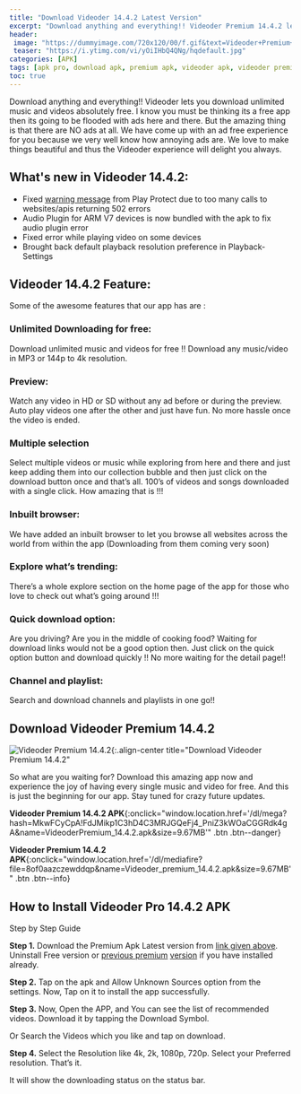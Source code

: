 ```yaml
---
title: "Download Videoder 14.4.2 Latest Version"
excerpt: "Download anything and everything!! Videoder Premium 14.4.2 lets you download unlimited music and videos for absolutely free. Withouds annoying Ads"
header:
 image: "https://dummyimage.com/720x120/00/f.gif&text=Videoder+Premium+14.4.2"
 teaser: "https://i.ytimg.com/vi/yOiIHbQ4QNg/hqdefault.jpg"
categories: [APK]
tags: [apk pro, download apk, premium apk, videoder apk, videoder premium, videoder pro]
toc: true
---
```

Download anything and everything!! Videoder lets you download unlimited music and videos absolutely free. I know you must be thinking its a free app then its going to be flooded with ads here and there. But the amazing thing is that there are NO ads at all. We have come up with an ad free experience for you because we very well know how annoying ads are. We love to make things beautiful and thus the Videoder experience will delight you always.

## What's new in Videoder 14.4.2:

- Fixed [warning message](/videoder-14.2-premium-apk-no-ads/) from Play Protect due to too many calls to websites/apis returning 502 errors
- Audio Plugin for ARM V7 devices is now bundled with the apk to fix audio plugin error
- Fixed error while playing video on some devices
- Brought back default playback resolution preference in Playback-Settings

## Videoder 14.4.2 Feature:

Some of the awesome features that our app has are :

### Unlimited Downloading for free:

Download unlimited music and videos for free !!
Download any music/video in MP3 or 144p to 4k resolution.

### Preview:

Watch any video in HD or SD without any ad before or during the preview.
Auto play videos one after the other and just have fun. No more hassle once the video is ended.

### Multiple selection

Select multiple videos or music while exploring from here and there and just keep adding them into our collection bubble and then just click on the download button once and that’s all.
100’s of videos and songs downloaded with a single click. How amazing that is !!!

### Inbuilt browser:

We have added an inbuilt browser to let you browse all websites across the world from within the app (Downloading from them coming very soon)

### Explore what’s trending:

There’s a whole explore section on the home page of the app for those who love to check out what’s going around !!!

### Quick download option:

Are you driving? Are you in the middle of cooking food? Waiting for download links would not be a good option then. Just click on the quick option button and download quickly !! No more waiting for the detail page!!

### Channel and playlist:

Search and download channels and playlists in one go!!

## Download Videoder Premium 14.4.2

![Videoder Premium 14.4.2](https://img.utdstc.com/screen/13/videoder-012.jpg:m){:.align-center title="Download Videoder Premium 14.4.2"

So what are you waiting for? Download this amazing app now and experience the joy of having every single music and video for free. And this is just the beginning for our app. Stay tuned for crazy future updates.

**Videoder Premium 14.4.2 APK**{:onclick="window.location.href='/dl/mega?hash=MkwFCyCpA!FdJMikp1C3hD4C3MRJGQeFj4_PniZ3kWOaCGGRdk4gA&name=VideoderPremium_14.4.2.apk&size=9.67MB'" .btn .btn--danger}

**Videoder Premium 14.4.2 APK**{:onclick="window.location.href='/dl/mediafire?file=8of0aazczewddqp&name=Videoder_premium_14.4.2.apk&size=9.67MB'" .btn .btn--info}

## How to Install Videoder Pro 14.4.2 APK

Step by Step Guide

**Step 1.** Download the Premium Apk Latest version from [link given above](#download-videoder-premium-1442). Uninstall Free version or [previous premium](/videoder-14.2-premium-apk-no-ads/) [version](/videoder-v14-video-music-downloader-adfree) if you have installed already.

**Step 2.** Tap on the apk and Allow Unknown Sources option from the settings. Now, Tap on it to install the app successfully.

**Step 3.** Now, Open the APP, and You can see the list of recommended videos. Download it by tapping the Download Symbol.

Or Search the Videos which you like and tap on download.

**Step 4.** Select the Resolution like 4k, 2k, 1080p, 720p. Select your Preferred resolution. That’s it.

It will show the downloading status on the status bar.
